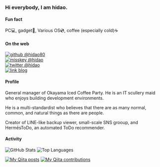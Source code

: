### Hi everybody, I am hidao.

#### Fun fact
PC💻, gadget📱, Various OS💿, coffee (especially cold)☕

#### On the web
[![github](https://user-images.githubusercontent.com/8155294/174421541-2111e5bb-4f7d-437d-b63a-05f5a1c3dba5.svg)
 @hidao80](https://github.com/hidao80/)  
[![misskey](https://user-images.githubusercontent.com/8155294/174421580-1c87096e-6d74-4d8e-b1a3-34b4e5d2e8d5.svg)
 @hidao](https://misskey.dev/@hidao)  
[![twitter](https://user-images.githubusercontent.com/8155294/174421584-d9943f70-c24e-4b09-947c-c4ae1fd4bbbf.svg)
 @hidao](https://twitter.com/hidao80)  
[![link](https://user-images.githubusercontent.com/8155294/174421579-5f30c00e-1d54-4f5d-a70a-cd630c8758fd.svg)
 blog](https://hidao.hatenablog.com)  

#### Profile

General manager of Okayama Iced Coffee Party. He is an IT scullery maid who enjoys building development environments.

He is a multi-standardist who believes that there are as many normal, common, and natural things as there are people.

Creator of LINE-like backup viewer, small-scale SNS grooup, and HermēsToDo, an automated ToDo recommender.

#### Activity

![GitHub Stats](https://github-readme-stats.vercel.app/api?username=hidao80&count_private=true&show_icons=true&theme=buefy)
![Top Languages](https://github-readme-stats.vercel.app/api/top-langs/?username=hidao80&layout=compact&theme=buefy)

<!-- # My works -->

[![My Qiita posts](https://qiita-badge.apiapi.app/s/hidao/posts.svg)](http://qiita.com/hidao)
[![My Qiita contributions](https://qiita-badge.apiapi.app/s/hidao/contributions.svg)](http://qiita.com/hidao)

